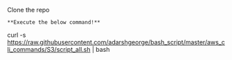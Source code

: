 
Clone the repo
```
**Execute the below command!**
```
curl -s https://raw.githubusercontent.com/adarshgeorge/bash_script/master/aws_cli_commands/S3/script_all.sh | bash
```
